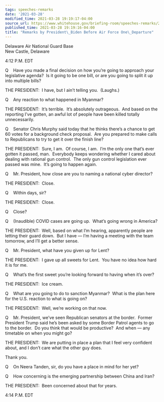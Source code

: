 ```yaml
---
tags: speeches-remarks
date: '2021-03-28'
modified_time: 2021-03-28 19:19:17-04:00
source_url: https://www.whitehouse.gov/briefing-room/speeches-remarks/2021/03/28/remarks-by-president-biden-before-air-force-one-departure/
published_time: 2021-03-28 19:19:16-04:00
title: "Remarks by President\_Biden Before Air Force One\_Departure"
---
```

 
Delaware Air National Guard Base  
New Castle, Delaware

4:12 P.M. EDT

Q    Have you made a final decision on how you’re going to approach your
legislative agenda?  Is it going to be one bill, or are you going to
split it up into multiple bills?

THE PRESIDENT:  I have, but I ain’t telling you.  (Laughs.)

Q    Any reaction to what happened in Myanmar?

THE PRESIDENT:  It’s terrible.  It’s absolutely outrageous.  And based
on the reporting I’ve gotten, an awful lot of people have been killed
totally unnecessarily.

Q    Senator Chris Murphy said today that he thinks there’s a chance to
get 60 votes for a background check proposal.  Are you prepared to make
calls to Republicans to try to get it over the finish line?

THE PRESIDENT:  Sure, I am.  Of course, I am.  I’m the only one that’s
ever gotten it passed, man.  Everybody keeps wondering whether I cared
about dealing with rational gun control.  The only gun control
legislation ever passed was mine.  It’s going to happen again.

Q    Mr. President, how close are you to naming a national cyber
director?

THE PRESIDENT:  Close.

Q    Within days, sir?

THE PRESIDENT:  Close.

Q    Close?

Q    (Inaudible) COVID cases are going up.  What’s going wrong in
America?

THE PRESIDENT:  Well, based on what I’m hearing, apparently people are
letting their guard down.  But I have — I’m having a meeting with the
team tomorrow, and I’ll get a better sense.

Q    Mr. President, what have you given up for Lent?

THE PRESIDENT:  I gave up all sweets for Lent.  You have no idea how
hard it is for me.

Q    What’s the first sweet you’re looking forward to having when it’s
over?

THE PRESIDENT:  Ice cream.

Q    What are you going to do to sanction Myanmar?  What is the plan
here for the U.S. reaction to what is going on?

THE PRESIDENT:  Well, we’re working on that now.

Q    Mr. President, we’ve seen Republican senators at the border. 
Former President Trump said he’s been asked by some Border Patrol agents
to go to the border.  Do you think that would be productive?  And when —
any timetable on when you might go?

THE PRESIDENT:  We are putting in place a plan that I feel very
confident about, and I don’t care what the other guy does.

Thank you.

Q    On Neera Tanden, sir, do you have a place in mind for her yet?

Q    How concerning is the emerging partnership between China and Iran?

THE PRESIDENT:  Been concerned about that for years.

4:14 P.M. EDT
